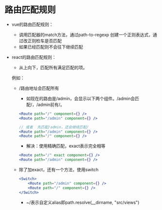 # 路由匹配规则

- vue的路由匹配规则：
    - 调用匹配器的match方法，通过path-to-regexp 创建一个正则表达式，通过改正则检车是否匹配
    - 如果已经匹配则不会往下继续匹配
    
- react的路由匹配规则：
    - 从上向下，匹配所有满足匹配的项。
    
    例如：
    
    - /路由地址会匹配所有
        - 如现在的路由是/admin，会显示以下两个组件。/admin会匹配/，/admin前有/。
        
        ```jsx
        <Route path="/" component={} />
        <Route path="/admin" component={} />
        
        // 或者  先匹配/admin，还会继续匹配/
        <Route path="/admin" component={} />
        <Route path="/" component={} />
        ```
        
        - 解决：使用精确匹配，exact表示完全相等
        
        ```jsx
        <Route path="/" exact component={} />
        <Route path="/admin" component={} />
        ```
        
    - 除了加exact，还有一个方法，使用switch
        
        ```jsx
        <Switch>
        	<Route path="/admin" component={} />
        	<Route path="/" component={} />
        </Switch>
        ```
        
        - ~/表示自定义alias即path.resolve(__dirname, "src/views")